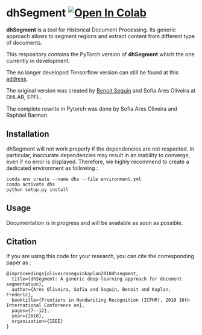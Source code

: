 # dhSegment <a href="https://colab.research.google.com/github/dhlab-epfl/dhSegment-torch/blob/master/demo/dhSegment_demo.ipynb" target="_parent"><img src="https://colab.research.google.com/assets/colab-badge.svg" alt="Open In Colab"/></a>

**dhSegment** is a tool for Historical Document Processing. Its generic approach allows to segment regions and
extract content from different type of documents. 

This respository contains the PyTorch version of **dhSegment** which the one currently in development.

The no longer developed Tensorflow version can still be found at this [address](https://dhsegment.readthedocs.io).

The original version was created by [Benoit Seguin](https://twitter.com/Seguin_Be) and Sofia Ares Oliveira at DHLAB, EPFL.

The complete rewrite in Pytorch was done by Sofia Ares Oliveira and Raphäel Barman.

## Installation

dhSegment will not work properly if the dependencies are not respected. In particular, inaccurate dependencies may result in an inability to converge, even if no error is displayed. Therefore, we highly recommend to create a dedicated environment as following :

```
conda env create --name dhs --file environment.yml
conda activate dhs
python setup.py install
```

## Usage

Documentation is in progress and will be available as soon as possible.

## Citation
If you are using this code for your research, you can cite the corresponding paper as :
```
@inproceedings{oliveiraseguinkaplan2018dhsegment,
  title={dhSegment: A generic deep-learning approach for document segmentation},
  author={Ares Oliveira, Sofia and Seguin, Benoit and Kaplan, Frederic},
  booktitle={Frontiers in Handwriting Recognition (ICFHR), 2018 16th International Conference on},
  pages={7--12},
  year={2018},
  organization={IEEE}
}
```

